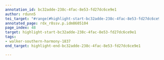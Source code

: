 ```yaml
---
annotation_id: bc32adde-238c-4fac-8e53-fd27dc6ce9e1
author: rdunn5
tei_target: "#range(#highlight-start-bc32adde-238c-4fac-8e53-fd27dc6ce9e1, #highlight-end-bc32adde-238c-4fac-8e53-fd27dc6ce9e1)"
annotated_page: rdx_r8ssv.p.idm8605104
page_index: 48
target: highlight-start-bc32adde-238c-4fac-8e53-fd27dc6ce9e1
tags:
- walker-southern-harmony-1837
end_target: highlight-end-bc32adde-238c-4fac-8e53-fd27dc6ce9e1

---
```

